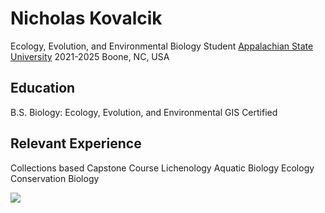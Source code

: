 # Nicholas Kovalcik
Ecology, Evolution, and Environmental Biology Student 
[Appalachian State University](https://biology.appstate.edu/) 2021-2025
Boone, NC, USA

## Education
B.S. Biology: Ecology, Evolution, and Environmental
GIS Certified
## Relevant Experience
Collections based Capstone Course
Lichenology
Aquatic Biology
Ecology
Conservation Biology


<img src="accolades-campus.jpg">

